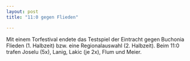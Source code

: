 ```yaml
---
layout: post
title: "11:0 gegen Flieden"

---
```


Mit einem Torfestival endete das Testspiel der Eintracht gegen Buchonia Flieden (1. Halbzeit) bzw. eine Regionalauswahl (2. Halbzeit). Beim 11:0 trafen Joselu (5x), Lanig, Lakic (je 2x), Flum und Meier.


